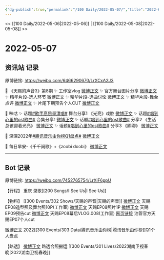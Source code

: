 ```yaml
---
{"dg-publish":true,"permalink":"/100 Daily/2022-05-07/","title":"2022-05-07","created":"2022-12-04T16:36:12.000+08:00","updated":"2023-04-11T14:46:34.307+08:00"}
---
```



<< [[100 Daily/2022-05-06\|2022-05-06]] | [[100 Daily/2022-05-08\|2022-05-08]] >>

# 2022-05-07

## 资讯站 记录

原博链接: https://weibo.com/6466290670/LrXCxA2J3

💫 《天赐的声音3》第8期
✨ 工作室vlog [微博正文](https://m.weibo.cn/6466290670/4766637897288512)
✨ 官方舞台图片分享 [微博正文](https://m.weibo.cn/6466290670/4766499384592434)
✨ 精华片段-选人环节 [微博正文](https://m.weibo.cn/6466290670/4766471056526870)
✨ 精华片段-选曲讨论 [微博正文](https://m.weibo.cn/6466290670/4766465783760599)
✨ 精华片段-舞台点评 [微博正文](https://m.weibo.cn/6466290670/4766468577429248)
✨ 片尾下期预告个人CUT [微博正文](https://m.weibo.cn/6466290670/4766464835322969)

💫 咪咕
✨ 话题[#歌手高质量清唱#](https://s.weibo.com/weibo?q=%23%E6%AD%8C%E6%89%8B%E9%AB%98%E8%B4%A8%E9%87%8F%E6%B8%85%E5%94%B1%23) 舞台分享1
《光亮》戏腔 [微博正文](https://m.weibo.cn/6466290670/4766533580752394)
✨ 话题[#唱到心里的ost歌曲#](https://s.weibo.com/weibo?q=%23%E5%94%B1%E5%88%B0%E5%BF%83%E9%87%8C%E7%9A%84ost%E6%AD%8C%E6%9B%B2%23) 合集分享1
[微博正文](https://m.weibo.cn/6466290670/4766564581117130)
✨ 话题[#唱到心里的ost歌曲#](https://s.weibo.com/weibo?q=%23%E5%94%B1%E5%88%B0%E5%BF%83%E9%87%8C%E7%9A%84ost%E6%AD%8C%E6%9B%B2%23) 分享2
《生活总该迎着光亮》 [微博正文](https://m.weibo.cn/6466290670/4766564857940386)
✨ 话题[#唱到心里的ost歌曲#](https://s.weibo.com/weibo?q=%23%E5%94%B1%E5%88%B0%E5%BF%83%E9%87%8C%E7%9A%84ost%E6%AD%8C%E6%9B%B2%23) 分享3
《卿卿》 [微博正文](https://m.weibo.cn/6466290670/4766578396104157)

💫 深深2022年[#腾讯音乐由你榜Q1盘点#](https://s.weibo.com/weibo?q=%23%E8%85%BE%E8%AE%AF%E9%9F%B3%E4%B9%90%E7%94%B1%E4%BD%A0%E6%A6%9CQ1%E7%9B%98%E7%82%B9%23)
[微博正文](https://m.weibo.cn/6466290670/4766609920760082)

💫 每日早安-《千千阙歌》+《zoobi doobi》
[微博正文](https://m.weibo.cn/6466290670/4766426843317321)

---
## Bot 记录

原博链接: https://weibo.com/7452765754/LrXiF6ppU

【行程】
重庆 录歌[[200 Songs/I See Us\|I See Us]]

【物料】
[[300 Events/302 Shows/天赐的声音\|天赐的声音]]
[微博正文](https://m.weibo.cn/7478855230/4766281595358319) 天赐EP08造型照及舞台照10P(工作室)
[微博正文](https://m.weibo.cn/1315706994/4766489866931782) 天赐EP08照片1P
[微博正文](https://m.weibo.cn/6466290670/4766464835322969) 天赐EP09预告cut
[微博正文](https://m.weibo.cn/7478855230/4766637460295430) 天赐EP08幕后VLOG.008(工作室)
[网页链接](https://weibo.cn/sinaurl?u=https%3A%2F%2Fyoutu.be%2FD-O3qtEorUg) 油管官方天赐EP07个人cut

[微博正文](https://m.weibo.cn/6733257358/4766507513152991) 2022[[300 Events/303 Data/腾讯音乐由你榜\|腾讯音乐由你榜]]Q1个人盘点

【路透】
[微博正文](https://m.weibo.cn/7409736535/4765380180443843) 路透合照搬运 [[300 Events/301 Lives/2022湖南卫视春晚\|2022湖南卫视春晚]]
